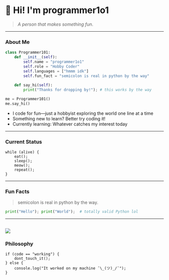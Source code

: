 # 👋 Hi! I'm programmer1o1

> *A person that makes something fun.*

---

### About Me
```python
class Programmer101:
    def __init__(self):
        self.name = "programmer1o1"
        self.role = "Hobby Coder"
        self.languages = ["hmmm idk"]
        self.fun_fact = "semicolon is real in python by the way"
    
    def say_hi(self):
        print("Thanks for dropping by!"); # this works by the way

me = Programmer101()
me.say_hi()
```

- I code for fun—just a hobbyist exploring the world one line at a time
- Something new to learn? Better try coding it!
- Currently learning: Whatever catches my interest today

---

### Current Status
```
while (alive) {
    eat();
    sleep();
    meow();
    repeat();
}
```

---

### Fun Facts
> semicolon is real in python by the way.

```python
print("Hello"); print("World");  # totally valid Python lol
```
---
![](https://komarev.com/ghpvc/?username=programmer1o1&color=brightgreen)
---

### Philosophy
```
if (code == "working") {
    dont_touch_it();
} else {
    console.log("It worked on my machine ¯\_(ツ)_/¯");
}
```

<!-- 
Thanks for checking out my profile!
-->
